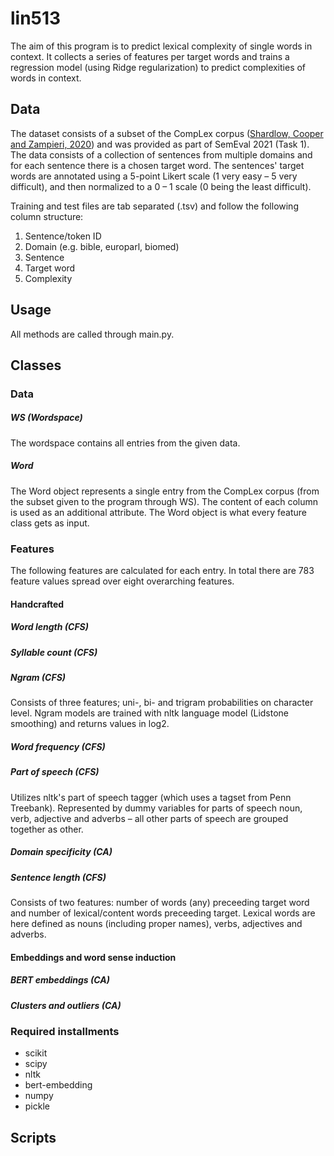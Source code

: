 # lin513

The aim of this program is to predict lexical complexity of single words in context. It collects a series of features per target words and trains a regression model (using Ridge regularization) to predict complexities of words in context.

## Data
The dataset consists of a subset of the CompLex corpus ([Shardlow, Cooper and Zampieri, 2020](https://arxiv.org/pdf/2003.07008.pdf)) and was provided as part of SemEval 2021 (Task 1). The data consists of a collection of sentences from multiple domains and for each sentence there is a chosen target word. The sentences' target words are annotated using a 5-point Likert scale (1 very easy – 5 very difficult), and then normalized to a 0 – 1 scale (0 being the least difficult). 

Training and test files are tab separated (.tsv) and follow the following column structure:
1. Sentence/token ID
2. Domain (e.g. bible, europarl, biomed)
3. Sentence
4. Target word
5. Complexity

## Usage

All methods are called through main.py. 

## Classes

### Data

##### WS (Wordspace)

The wordspace contains all entries from the given data. 

##### Word

The Word object represents a single entry from the CompLex corpus (from the subset given to the program through WS). The content of each column is used as an additional attribute. The Word object is what every feature class gets as input. 

### Features

The following features are calculated for each entry. In total there are 783 feature values spread over eight overarching features. 

#### Handcrafted

##### Word length (CFS)

##### Syllable count (CFS)

##### Ngram (CFS)

Consists of three features; uni-, bi- and trigram probabilities on character level. Ngram models are trained with nltk language model (Lidstone smoothing) and returns values in log2.

##### Word frequency (CFS)

##### Part of speech (CFS)
Utilizes nltk's part of speech tagger (which uses a tagset from Penn Treebank). Represented by dummy variables for parts of speech noun, verb, adjective and adverbs – all other parts of speech are grouped together as other. 

##### Domain specificity (CA)

##### Sentence length (CFS)
Consists of two features: number of words (any) preceeding target word and number of lexical/content words preceeding target. Lexical words are here defined as nouns (including proper names), verbs, adjectives and adverbs.

#### Embeddings and word sense induction 

##### BERT embeddings (CA)

##### Clusters and outliers (CA)







### Required installments

- scikit 
- scipy 
- nltk 
- bert-embedding 
- numpy
- pickle



## Scripts

